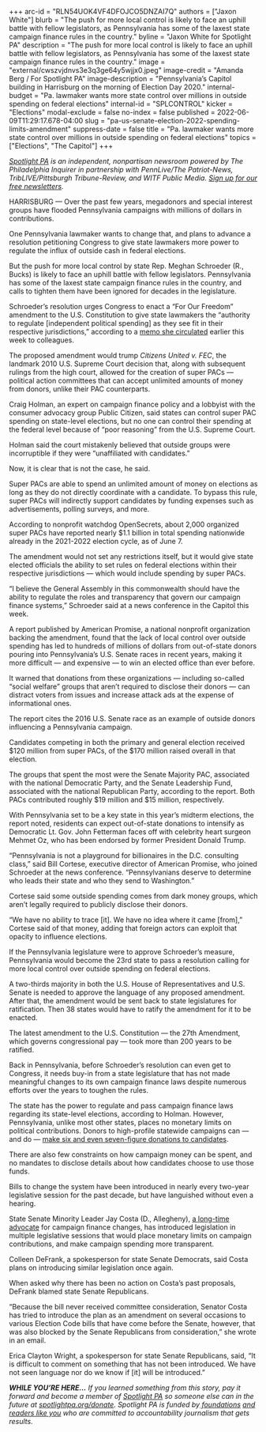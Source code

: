 +++
arc-id = "RLN54UOK4VF4DFOJCO5DNZAI7Q"
authors = ["Jaxon White"]
blurb = "The push for more local control is likely to face an uphill battle with fellow legislators, as Pennsylvania has some of the laxest state campaign finance rules in the country."
byline = "Jaxon White for Spotlight PA"
description = "The push for more local control is likely to face an uphill battle with fellow legislators, as Pennsylvania has some of the laxest state campaign finance rules in the country."
image = "external/cwszvjdnvs3e3q3ge64y5wjjx0.jpeg"
image-credit = "Amanda Berg / For Spotlight PA"
image-description = "Pennsylvania’s Capitol building in Harrisburg on the morning of Election Day 2020."
internal-budget = "Pa. lawmaker wants more state control over millions in outside spending on federal elections"
internal-id = "SPLCONTROL"
kicker = "Elections"
modal-exclude = false
no-index = false
published = 2022-06-09T11:29:17.678-04:00
slug = "pa-us-senate-election-2022-spending-limits-amendment"
suppress-date = false
title = "Pa. lawmaker wants more state control over millions in outside spending on federal elections"
topics = ["Elections", "The Capitol"]
+++

<a href="https://www.spotlightpa.org/"><i>Spotlight PA</i></a><i> is an independent, nonpartisan newsroom powered by The Philadelphia Inquirer in partnership with PennLive/The Patriot-News, TribLIVE/Pittsburgh Tribune-Review, and WITF Public Media. </i><a href="https://www.spotlightpa.org/newsletters"><i>Sign up for our free newsletters</i></a><i>.</i>

HARRISBURG — Over the past few years, megadonors and special interest groups have flooded Pennsylvania campaigns with millions of dollars in contributions.

One Pennsylvania lawmaker wants to change that, and plans to advance a resolution petitioning Congress to give state lawmakers more power to regulate the influx of outside cash in federal elections.

But the push for more local control by state Rep. Meghan Schroeder (R., Bucks) is likely to face an uphill battle with fellow legislators. Pennsylvania has some of the laxest state campaign finance rules in the country, and calls to tighten them have been ignored for decades in the legislature.

<script src="https://www.spotlightpa.org/embed.js" async></script><div data-spl-embed-version="1" data-spl-src="https://www.spotlightpa.org/embeds/newsletter/"></div>

Schroeder’s resolution urges Congress to enact a “For Our Freedom” amendment to the U.S. Constitution to give state lawmakers the “authority to regulate [independent political spending] as they see fit in their respective jurisdictions,” according to a <a href="https://www.legis.state.pa.us/cfdocs/Legis/CSM/showMemoPublic.cfm?chamber=H&SPick=20210&cosponId=37419">memo she circulated</a> earlier this week to colleagues.

The proposed amendment would trump <i>Citizens United v. FEC</i>, the landmark 2010 U.S. Supreme Court decision that, along with subsequent rulings from the high court, allowed for the creation of super PACs — political action committees that can accept unlimited amounts of money from donors, unlike their PAC counterparts.

Craig Holman, an expert on campaign finance policy and a lobbyist with the consumer advocacy group Public Citizen, said states can control super PAC spending on state-level elections, but no one can control their spending at the federal level because of “poor reasoning” from the U.S. Supreme Court.

Holman said the court mistakenly believed that outside groups were incorruptible if they were “unaffiliated with candidates.”

Now, it is clear that is not the case, he said.

Super PACs are able to spend an unlimited amount of money on elections as long as they do not directly coordinate with a candidate. To bypass this rule, super PACs will indirectly support candidates by funding expenses such as advertisements, polling surveys, and more.

According to nonprofit watchdog OpenSecrets, about 2,000 organized super PACs have reported nearly $1.1 billion in total spending nationwide already in the 2021-2022 election cycle, as of June 7.

The amendment would not set any restrictions itself, but it would give state elected officials the ability to set rules on federal elections within their respective jurisdictions — which would include spending by super PACs.

“I believe the General Assembly in this commonwealth should have the ability to regulate the roles and transparency that govern our campaign finance systems,” Schroeder said at a news conference in the Capitol this week.

A report published by American Promise, a national nonprofit organization backing the amendment, found that the lack of local control over outside spending has led to hundreds of millions of dollars from out-of-state donors pouring into Pennsylvania’s U.S. Senate races in recent years, making it more difficult — and expensive — to win an elected office than ever before.

It warned that donations from these organizations — including so-called “social welfare” groups that aren’t required to disclose their donors — can distract voters from issues and increase attack ads at the expense of informational ones.

The report cites the 2016 U.S. Senate race as an example of outside donors influencing a Pennsylvania campaign.

Candidates competing in both the primary and general election received $120 million from super PACs, of the $170 million raised overall in that election.

The groups that spent the most were the Senate Majority PAC, associated with the national Democratic Party, and the Senate Leadership Fund, associated with the national Republican Party, according to the report. Both PACs contributed roughly $19 million and $15 million, respectively.

With Pennsylvania set to be a key state in this year’s midterm elections, the report noted, residents can expect out-of-state donations to intensify as Democratic Lt. Gov. John Fetterman faces off with celebrity heart surgeon Mehmet Oz, who has been endorsed by former President Donald Trump.

“Pennsylvania is not a playground for billionaires in the D.C. consulting class,” said Bill Cortese, executive director of American Promise, who joined Schroeder at the news conference. “Pennsylvanians deserve to determine who leads their state and who they send to Washington.”

Cortese said some outside spending comes from dark money groups, which aren’t legally required to publicly disclose their donors.

“We have no ability to trace [it]. We have no idea where it came [from],” Cortese said of that money, adding that foreign actors can exploit that opacity to influence elections.

If the Pennsylvania legislature were to approve Schroeder’s measure, Pennsylvania would become the 23rd state to pass a resolution calling for more local control over outside spending on federal elections.

A two-thirds majority in both the U.S. House of Representatives and U.S. Senate is needed to approve the language of any proposed amendment. After that, the amendment would be sent back to state legislatures for ratification. Then 38 states would have to ratify the amendment for it to be enacted.

The latest amendment to the U.S. Constitution — the 27th Amendment, which governs congressional pay — took more than 200 years to be ratified.

Back in Pennsylvania, before Schroeder’s resolution can even get to Congress, it needs buy-in from a state legislature that has not made meaningful changes to its own campaign finance laws despite numerous efforts over the years to toughen the rules.

The state has the power to regulate and pass campaign finance laws regarding its state-level elections, according to Holman. However, Pennsylvania, unlike most other states, places no monetary limits on political contributions. Donors to high-profile statewide campaigns can — and do — <a href="https://www.spotlightpa.org/news/2022/05/pa-primary-2022-billionaire-donations-jeff-yass/">make six and even seven-figure donations to candidates</a>.

There are also few constraints on how campaign money can be spent, and no mandates to disclose details about how candidates choose to use those funds.

Bills to change the system have been introduced in nearly every two-year legislative session for the past decade, but have languished without even a hearing.

<script src="https://www.spotlightpa.org/embed.js" async></script><div data-spl-embed-version="1" data-spl-src="https://www.spotlightpa.org/embeds/donate/"></div>

State Senate Minority Leader Jay Costa (D., Allegheny), <a href="https://www.spotlightpa.org/news/2019/10/pennsylvania-campaign-expenses-reform-bill-costa/">a long-time advocate</a> for campaign finance changes, has introduced legislation in multiple legislative sessions that would place monetary limits on campaign contributions, and make campaign spending more transparent.

Colleen DeFrank, a spokesperson for state Senate Democrats, said Costa plans on introducing similar legislation once again.

When asked why there has been no action on Costa’s past proposals, DeFrank blamed state Senate Republicans.

“Because the bill never received committee consideration, Senator Costa has tried to introduce the plan as an amendment on several occasions to various Election Code bills that have come before the Senate, however, that was also blocked by the Senate Republicans from consideration,” she wrote in an email.

Erica Clayton Wright, a spokesperson for state Senate Republicans, said, “It is difficult to comment on something that has not been introduced. We have not seen language nor do we know if [it] will be introduced.”

<i><b>WHILE YOU’RE HERE...</b></i><i> If you learned something from this story, pay it forward and become a member of </i><a href="https://www.spotlightpa.org/"><i>Spotlight PA</i></a><i> so someone else can in the future at </i><a href="http://spotlightpa.org/donate"><i>spotlightpa.org/donate</i></a><i>. Spotlight PA is funded by</i><a href="https://www.spotlightpa.org/support"><i> foundations</i></a><i> </i><a href="https://www.spotlightpa.org/support"><i>and readers like you</i></a><i> who are committed to accountability journalism that gets results.</i>
